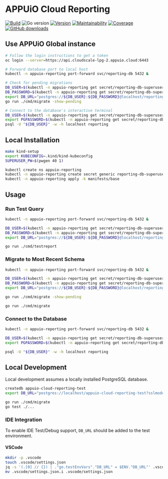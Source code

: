 # APPUiO Cloud Reporting

[![Build](https://img.shields.io/github/workflow/status/appuio/appuio-cloud-reporting/Test)][build]
![Go version](https://img.shields.io/github/go-mod/go-version/appuio/appuio-cloud-reporting)
[![Version](https://img.shields.io/github/v/release/appuio/appuio-cloud-reporting)][releases]
[![Maintainability](https://img.shields.io/codeclimate/maintainability/appuio/appuio-cloud-reporting)][codeclimate]
[![Coverage](https://img.shields.io/codeclimate/coverage/appuio/appuio-cloud-reporting)][codeclimate]
[![GitHub downloads](https://img.shields.io/github/downloads/appuio/appuio-cloud-reporting/total)][releases]

[build]: https://github.com/appuio/appuio-cloud-reporting/actions?query=workflow%3ATest
[releases]: https://github.com/appuio/appuio-cloud-reporting/releases
[codeclimate]: https://codeclimate.com/github/appuio/appuio-cloud-reporting

## Use APPUiO Global instance

```sh
# Follow the login instructions to get a token
oc login --server=https://api.cloudscale-lpg-2.appuio.cloud:6443

# Forward database port to local host
kubectl -n appuio-reporting port-forward svc/reporting-db 5432 &

# Check for pending migrations
DB_USER=$(kubectl -n appuio-reporting get secret/reporting-db-superuser -o jsonpath='{.data.user}' | base64 --decode)
DB_PASSWORD=$(kubectl -n appuio-reporting get secret/reporting-db-superuser -o jsonpath='{.data.password}' | base64 --decode)
export DB_URL="postgres://${DB_USER}:${DB_PASSWORD}@localhost/reporting?sslmode=disable"
go run ./cmd/migrate -show-pending

# Connect to the database's interactive terminal
DB_USER=$(kubectl -n appuio-reporting get secret/reporting-db-superuser -o jsonpath='{.data.user}' | base64 --decode)
export PGPASSWORD=$(kubectl -n appuio-reporting get secret/reporting-db-superuser -o jsonpath='{.data.password}' | base64 --decode)
psql -U "${DB_USER}" -w -h localhost reporting
```

## Local Installation

```sh
make kind-setup
export KUBECONFIG=.kind/kind-kubeconfig
SUPERUSER_PW=$(pwgen 40 1)

kubectl create ns appuio-reporting
kubectl -n appuio-reporting create secret generic reporting-db-superuser --from-literal=user=reporting-db-superuser "--from-literal=password=${SUPERUSER_PW}"
kubectl -n appuio-reporting apply -k manifests/base
```

## Usage

### Run Test Query

```sh
kubectl -n appuio-reporting port-forward svc/reporting-db 5432 &

DB_USER=$(kubectl -n appuio-reporting get secret/reporting-db-superuser -o jsonpath='{.data.user}' | base64 --decode)
DB_PASSWORD=$(kubectl -n appuio-reporting get secret/reporting-db-superuser -o jsonpath='{.data.password}' | base64 --decode)
export DB_URL="postgres://${DB_USER}:${DB_PASSWORD}@localhost/reporting?sslmode=disable"

go run ./cmd/testreport
```

### Migrate to Most Recent Schema

```sh
kubectl -n appuio-reporting port-forward svc/reporting-db 5432 &

DB_USER=$(kubectl -n appuio-reporting get secret/reporting-db-superuser -o jsonpath='{.data.user}' | base64 --decode)
DB_PASSWORD=$(kubectl -n appuio-reporting get secret/reporting-db-superuser -o jsonpath='{.data.password}' | base64 --decode)
export DB_URL="postgres://${DB_USER}:${DB_PASSWORD}@localhost/reporting?sslmode=disable"

go run ./cmd/migrate -show-pending

go run ./cmd/migrate
```

### Connect to the Database

```sh
kubectl -n appuio-reporting port-forward svc/reporting-db 5432 &

DB_USER=$(kubectl -n appuio-reporting get secret/reporting-db-superuser -o jsonpath='{.data.user}' | base64 --decode)
export PGPASSWORD=$(kubectl -n appuio-reporting get secret/reporting-db-superuser -o jsonpath='{.data.password}' | base64 --decode)

psql -U "${DB_USER}" -w -h localhost reporting
```

## Local Development

Local development assumes a locally installed PostgreSQL database.

```sh
createdb appuio-cloud-reporting-test
export DB_URL="postgres://localhost/appuio-cloud-reporting-test?sslmode=disable"

go run ./cmd/migrate
go test ./...
```

### IDE Integration

To enable IDE Test/Debug support, `DB_URL` should be added to the test environment.

#### VSCode

```sh
mkdir -p .vscode
touch .vscode/settings.json
jq -s '(.[0] // {}) | ."go.testEnvVars"."DB_URL" = $ENV."DB_URL"' .vscode/settings.json > .vscode/settings.json.i
mv .vscode/settings.json.i .vscode/settings.json
```
